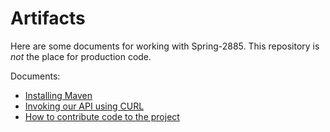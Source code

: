 # Artifacts

Here are some documents for working with Spring-2885.
This repository is *not* the place for production code. 

Documents:
* [Installing Maven](maven.md)
* [Invoking our API using CURL](curl.md)
* [How to contribute code to the project](CONTRIBUTING.md)
